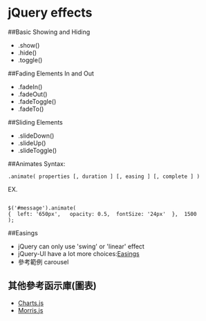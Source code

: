 # jQuery effects

##Basic Showing and Hiding
+ .show()
+ .hide()
+ .toggle()

##Fading Elements In and Out
+ .fadeIn()
+ .fadeOut()
+ .fadeToggle()
+ .fadeTo()

##Sliding Elements
+ .slideDown()
+ .slideUp()
+ .slideToggle()

##Animates
Syntax: 
<pre><code>.animate( properties [, duration ] [, easing ] [, complete ] )</code></pre>
EX.
<pre><code>
$('#message').animate(
{  left: '650px',   opacity: 0.5,  fontSize: '24px'  },  1500
);
</code></pre>

##Easings
+ jQuery can only use 'swing' or 'linear' effect
+ jQuery-UI have a lot more choices:[Easings](http://easings.net/zh-tw "Easings")
+ 參考範例 carousel


## 其他參考函示庫(圖表)
+ [Charts.js](http://www.chartjs.org/ "Charts.js")
+ [Morris.js](http://morrisjs.github.io/morris.js/index.html "Morris.js")


